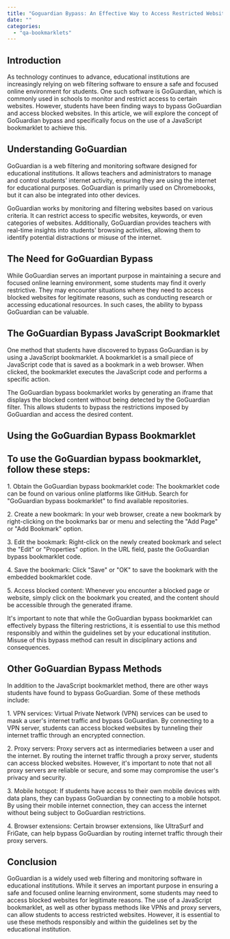```yaml
---
title: "Goguardian Bypass: An Effective Way to Access Restricted Websites"
date: ""
categories: 
  - "qa-bookmarklets"
---
```


## Introduction

As technology continues to advance, educational institutions are increasingly relying on web filtering software to ensure a safe and focused online environment for students. One such software is GoGuardian, which is commonly used in schools to monitor and restrict access to certain websites. However, students have been finding ways to bypass GoGuardian and access blocked websites. In this article, we will explore the concept of GoGuardian bypass and specifically focus on the use of a JavaScript bookmarklet to achieve this.

## Understanding GoGuardian

GoGuardian is a web filtering and monitoring software designed for educational institutions. It allows teachers and administrators to manage and control students' internet activity, ensuring they are using the internet for educational purposes. GoGuardian is primarily used on Chromebooks, but it can also be integrated into other devices.

GoGuardian works by monitoring and filtering websites based on various criteria. It can restrict access to specific websites, keywords, or even categories of websites. Additionally, GoGuardian provides teachers with real-time insights into students' browsing activities, allowing them to identify potential distractions or misuse of the internet.

## The Need for GoGuardian Bypass

While GoGuardian serves an important purpose in maintaining a secure and focused online learning environment, some students may find it overly restrictive. They may encounter situations where they need to access blocked websites for legitimate reasons, such as conducting research or accessing educational resources. In such cases, the ability to bypass GoGuardian can be valuable.

## The GoGuardian Bypass JavaScript Bookmarklet

One method that students have discovered to bypass GoGuardian is by using a JavaScript bookmarklet. A bookmarklet is a small piece of JavaScript code that is saved as a bookmark in a web browser. When clicked, the bookmarklet executes the JavaScript code and performs a specific action.

The GoGuardian bypass bookmarklet works by generating an iframe that displays the blocked content without being detected by the GoGuardian filter. This allows students to bypass the restrictions imposed by GoGuardian and access the desired content.

## Using the GoGuardian Bypass Bookmarklet

## To use the GoGuardian bypass bookmarklet, follow these steps:

1\. Obtain the GoGuardian bypass bookmarklet code: The bookmarklet code can be found on various online platforms like GitHub. Search for "GoGuardian bypass bookmarklet" to find available repositories.

2\. Create a new bookmark: In your web browser, create a new bookmark by right-clicking on the bookmarks bar or menu and selecting the "Add Page" or "Add Bookmark" option.

3\. Edit the bookmark: Right-click on the newly created bookmark and select the "Edit" or "Properties" option. In the URL field, paste the GoGuardian bypass bookmarklet code.

4\. Save the bookmark: Click "Save" or "OK" to save the bookmark with the embedded bookmarklet code.

5\. Access blocked content: Whenever you encounter a blocked page or website, simply click on the bookmark you created, and the content should be accessible through the generated iframe.

It's important to note that while the GoGuardian bypass bookmarklet can effectively bypass the filtering restrictions, it is essential to use this method responsibly and within the guidelines set by your educational institution. Misuse of this bypass method can result in disciplinary actions and consequences.

## Other GoGuardian Bypass Methods

In addition to the JavaScript bookmarklet method, there are other ways students have found to bypass GoGuardian. Some of these methods include:

1\. VPN services: Virtual Private Network (VPN) services can be used to mask a user's internet traffic and bypass GoGuardian. By connecting to a VPN server, students can access blocked websites by tunneling their internet traffic through an encrypted connection.

2\. Proxy servers: Proxy servers act as intermediaries between a user and the internet. By routing the internet traffic through a proxy server, students can access blocked websites. However, it's important to note that not all proxy servers are reliable or secure, and some may compromise the user's privacy and security.

3\. Mobile hotspot: If students have access to their own mobile devices with data plans, they can bypass GoGuardian by connecting to a mobile hotspot. By using their mobile internet connection, they can access the internet without being subject to GoGuardian restrictions.

4\. Browser extensions: Certain browser extensions, like UltraSurf and FriGate, can help bypass GoGuardian by routing internet traffic through their proxy servers.

## Conclusion

GoGuardian is a widely used web filtering and monitoring software in educational institutions. While it serves an important purpose in ensuring a safe and focused online learning environment, some students may need to access blocked websites for legitimate reasons. The use of a JavaScript bookmarklet, as well as other bypass methods like VPNs and proxy servers, can allow students to access restricted websites. However, it is essential to use these methods responsibly and within the guidelines set by the educational institution.

